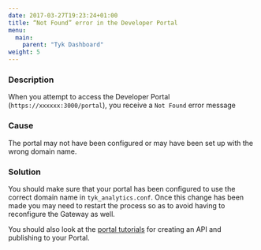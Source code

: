 ```yaml
---
date: 2017-03-27T19:23:24+01:00
title: “Not Found” error in the Developer Portal
menu:
  main:
    parent: "Tyk Dashboard"
weight: 5 
---
```


### Description

When you attempt to access the Developer Portal (`https://xxxxxx:3000/portal`), you receive a `Not Found` error message

### Cause

The portal may not have been configured or may have been set up with the wrong domain name.

### Solution

You should make sure that your portal has been configured to use the correct domain name in `tyk_analytics.conf`. Once this change has been made you may need to restart the process so as to avoid having to reconfigure the Gateway as well.

You should also look at the [portal tutorials](https://tyk.io/docs/tyk-developer-portal/tutorials/) for creating an API and publishing to your Portal.



